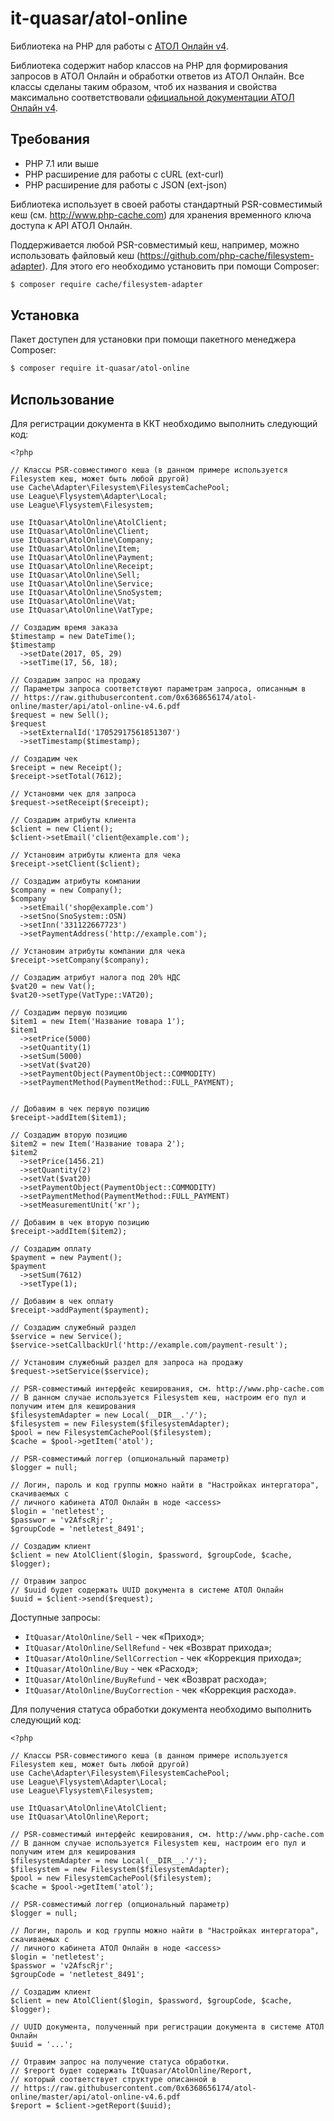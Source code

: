 # it-quasar/atol-online

Библиотека на PHP для работы с [АТОЛ Онлайн v4](https://online.atol.ru/).

Библиотека содержит набор классов на PHP для формирования запросов в АТОЛ Онлайн и обработки ответов из АТОЛ Онлайн.
Все классы сделаны таким образом, чтоб их названия и свойства максимально соответствовали [официальной документации
АТОЛ Онлайн v4](https://raw.githubusercontent.com/0x6368656174/atol-online/master/api/atol-online-v4.6.pdf).

## Требования
- PHP 7.1 или выше
- PHP расширение для работы с cURL (ext-curl)
- PHP расширение для работы с JSON (ext-json)

Библиотека использует в своей работы стандартный PSR-совместимый кеш (см. http://www.php-cache.com) для хранения 
временного ключа доступа к API АТОЛ Онлайн.

Поддерживается любой PSR-совместимый кеш, например, можно использовать файловый кеш (https://github.com/php-cache/filesystem-adapter).
Для этого его необходимо установить при помощи Composer:

```.sh
$ composer require cache/filesystem-adapter
```

## Установка

Пакет доступен для установки при помощи пакетного менеджера Composer:

```.sh
$ composer require it-quasar/atol-online
```

## Использование

Для регистрации документа в ККТ необходимо выполнить следующий код:

```.php
<?php

// Классы PSR-совместимого кеша (в данном примере используется Filesystem кеш, может быть любой другой)
use Cache\Adapter\Filesystem\FilesystemCachePool;
use League\Flysystem\Adapter\Local;
use League\Flysystem\Filesystem;

use ItQuasar\AtolOnline\AtolClient;
use ItQuasar\AtolOnline\Client;
use ItQuasar\AtolOnline\Company;
use ItQuasar\AtolOnline\Item;
use ItQuasar\AtolOnline\Payment;
use ItQuasar\AtolOnline\Receipt;
use ItQuasar\AtolOnline\Sell;
use ItQuasar\AtolOnline\Service;
use ItQuasar\AtolOnline\SnoSystem;
use ItQuasar\AtolOnline\Vat;
use ItQuasar\AtolOnline\VatType;

// Создадим время заказа
$timestamp = new DateTime();
$timestamp
  ->setDate(2017, 05, 29)
  ->setTime(17, 56, 18);
  
// Создадим запрос на продажу
// Параметры запроса соответствуют параметрам запроса, описанным в 
// https://raw.githubusercontent.com/0x6368656174/atol-online/master/api/atol-online-v4.6.pdf
$request = new Sell();
$request
  ->setExternalId('17052917561851307')
  ->setTimestamp($timestamp);

// Создадим чек
$receipt = new Receipt();
$receipt->setTotal(7612);

// Установми чек для запроса
$request->setReceipt($receipt);

// Создадим атрибуты клиента
$client = new Client();
$client->setEmail('client@example.com');

// Установим атрибуты клиента для чека
$receipt->setClient($client);

// Создадим атрибуты компании
$company = new Company();
$company
  ->setEmail('shop@example.com')
  ->setSno(SnoSystem::OSN)
  ->setInn('331122667723')
  ->setPaymentAddress('http://example.com');
  
// Установим атрибуты компании для чека
$receipt->setCompany($company);

// Создадим атрибут налога под 20% НДС
$vat20 = new Vat();
$vat20->setType(VatType::VAT20);

// Создадим первую позицию
$item1 = new Item('Название товара 1');
$item1
  ->setPrice(5000)
  ->setQuantity(1)
  ->setSum(5000)
  ->setVat($vat20)
  ->setPaymentObject(PaymentObject::COMMODITY)
  ->setPaymentMethod(PaymentMethod::FULL_PAYMENT);
  

// Добавим в чек первую позицию
$receipt->addItem($item1);

// Создадим вторую позицию
$item2 = new Item('Название товара 2');
$item2
  ->setPrice(1456.21)
  ->setQuantity(2)
  ->setVat($vat20)
  ->setPaymentObject(PaymentObject::COMMODITY)
  ->setPaymentMethod(PaymentMethod::FULL_PAYMENT)
  ->setMeasurementUnit('кг');

// Добавим в чек вторую позицию
$receipt->addItem($item2);

// Создадим оплату
$payment = new Payment();
$payment
  ->setSum(7612)
  ->setType(1);

// Добавим в чек оплату
$receipt->addPayment($payment);

// Создадим служебный раздел
$service = new Service();
$service->setCallbackUrl('http://example.com/payment-result');

// Установим служебный раздел для запроса на продажу
$request->setService($service);

// PSR-совместимый интерфейс кеширования, см. http://www.php-cache.com
// В данном случае используется Filesystem кеш, настроим его пул и получим итем для кеширования
$filesystemAdapter = new Local(__DIR__.'/');
$filesystem = new Filesystem($filesystemAdapter);
$pool = new FilesystemCachePool($filesystem);
$cache = $pool->getItem('atol');

// PSR-совместимый логгер (опциональный параметр)
$logger = null;

// Логин, пароль и код группы можно найти в "Настройках интергатора", скачиваемых с 
// личного кабинета АТОЛ Онлайн в ноде <access>
$login = 'netletest';
$passwor = 'v2AfscRjr';
$groupCode = 'netletest_8491';

// Создадим клиент
$client = new AtolClient($login, $password, $groupCode, $cache, $logger);

// Отравим запрос
// $uuid будет содержать UUID документа в системе АТОЛ Онлайн
$uuid = $client->send($request);
```

Доступные запросы:
* `ItQuasar/AtolOnline/Sell` - чек «Приход»;
* `ItQuasar/AtolOnline/SellRefund` - чек «Возврат прихода»;
* `ItQuasar/AtolOnline/SellCorrection` - чек «Коррекция прихода»;
* `ItQuasar/AtolOnline/Buy` - чек «Расход»;
* `ItQuasar/AtolOnline/BuyRefund` - чек «Возврат расхода»;
* `ItQuasar/AtolOnline/BuyCorrection` - чек «Коррекция расхода».


Для получения статуса обработки документа необходимо выполнить следующий код:

```.php
<?php

// Классы PSR-совместимого кеша (в данном примере используется Filesystem кеш, может быть любой другой)
use Cache\Adapter\Filesystem\FilesystemCachePool;
use League\Flysystem\Adapter\Local;
use League\Flysystem\Filesystem;

use ItQuasar\AtolOnline\AtolClient;
use ItQuasar\AtolOnline\Report;

// PSR-совместимый интерфейс кеширования, см. http://www.php-cache.com
// В данном случае используется Filesystem кеш, настроим его пул и получим итем для кеширования
$filesystemAdapter = new Local(__DIR__.'/');
$filesystem = new Filesystem($filesystemAdapter);
$pool = new FilesystemCachePool($filesystem);
$cache = $pool->getItem('atol');

// PSR-совместимый логгер (опциональный параметр)
$logger = null;

// Логин, пароль и код группы можно найти в "Настройках интергатора", скачиваемых с 
// личного кабинета АТОЛ Онлайн в ноде <access>
$login = 'netletest';
$passwor = 'v2AfscRjr';
$groupCode = 'netletest_8491';

// Создадим клиент
$client = new AtolClient($login, $password, $groupCode, $cache, $logger);

// UUID документа, полученный при регистрации документа в системе АТОЛ Онлайн
$uuid = '...';

// Отравим запрос на получение статуса обработки.
// $report будет содержать ItQuasar/AtolOnline/Report,
// который соответствует структуре описанной в 
// https://raw.githubusercontent.com/0x6368656174/atol-online/master/api/atol-online-v4.6.pdf
$report = $client->getReport($uuid);
```
